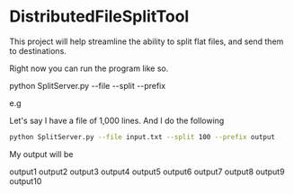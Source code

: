 # DistributedFileSplitTool
This project will help streamline the ability to split flat files, and send them to destinations.



Right now you can run the program like so.



python SplitServer.py --file <sample file> --split <sampple split> --prefix <output file prefix>

e.g

Let's say I have a file of 1,000 lines.   And I do the following

```bash
python SplitServer.py --file input.txt --split 100 --prefix output
```


My output will be

output1
output2
output3
output4
output5
output6
output7
output8
output9
output10


